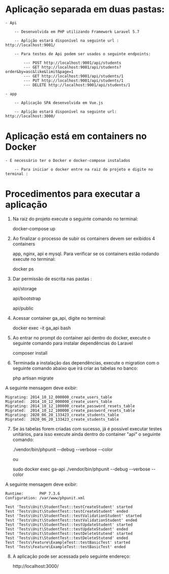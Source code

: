 # Aplicação separada em duas pastas:

    - Api

        -- Desenvolvida em PHP utilizando Framework Laravel 5.7

        -- Aplição estará disponível na seguinte url :   http://localhost:9001/

        -- Para testes de Api podem ser usados o seguinte endpoints:

            --- POST http://localhost:9001/api/students
            --- GET http://localhost:9001/api/students?order&by=asc&like&limit&page=1
            --- GET http://localhost:9001/api/students/1
            --- PUT http://localhost:9001/api/students/1
            --- DELETE http://localhost:9001/api/students/1

    - app

        -- Aplicação SPA desenvolvida em Vue.js

        -- Aplição estará disponível na seguinte url:   http://localhost:3000/


# Aplicação está em containers no Docker

    - É necessário ter o Docker e docker-compose instalados

        -- Para iniciar o docker entre na raiz do projeto e digite no terminal :

# Procedimentos para executar a aplicação

1) Na raiz do projeto execute o seguinte comando no terminal:

    docker-compose up

2) Ao finalizar o processo de subir os containers devem ser exibidos 4 containers

    app, nginx, api e mysql. Para verificar se os containers estão rodando execute no terminal:

    docker ps

3) Dar permissão de escrita nas pastas :

    api/storage

    api/bootstrap

    api/public

4) Acessar container ga_api, digite no terminal:

    docker exec -it ga_api bash

5) Ao entrar no prompt do container api dentro do docker, execute o seguinte comando para instalar dependências do Laravel

    composer install

6) Terminada a instalação das dependências, execute o migration com o seguinte comando abaixo que irá criar as tabelas no banco:

    php artisan migrate

A seguinte mensagem deve exibir:

    Migrating: 2014_10_12_000000_create_users_table
    Migrated:  2014_10_12_000000_create_users_table
    Migrating: 2014_10_12_100000_create_password_resets_table
    Migrated:  2014_10_12_100000_create_password_resets_table
    Migrating: 2020_06_20_133423_create_students_table
    Migrated:  2020_06_20_133423_create_students_table

7) Se às tabelas forem criadas com sucesso, já é possível executar testes unitários, para isso execute ainda dentro do container "api" o seguinte comando:

    ./vendor/bin/phpunit --debug --verbose --color

    ou

    sudo docker exec ga-api ./vendor/bin/phpunit --debug --verbose --color

A seguinte mensagem deve exibir:

    Runtime:       PHP 7.3.6
    Configuration: /var/www/phpunit.xml

    Test 'Tests\Unit\StudentTest::testCreateStudent' started
    Test 'Tests\Unit\StudentTest::testCreateStudent' ended
    Test 'Tests\Unit\StudentTest::testValidationStudent' started
    Test 'Tests\Unit\StudentTest::testValidationStudent' ended
    Test 'Tests\Unit\StudentTest::testUpdateStudent' started
    Test 'Tests\Unit\StudentTest::testUpdateStudent' ended
    Test 'Tests\Unit\StudentTest::testDeleteStutend' started
    Test 'Tests\Unit\StudentTest::testDeleteStutend' ended
    Test 'Tests\Feature\ExampleTest::testBasicTest' started
    Test 'Tests\Feature\ExampleTest::testBasicTest' ended


8) A aplicação pode ser acessada pelo seguinte endereço:

    http://localhost:3000/



